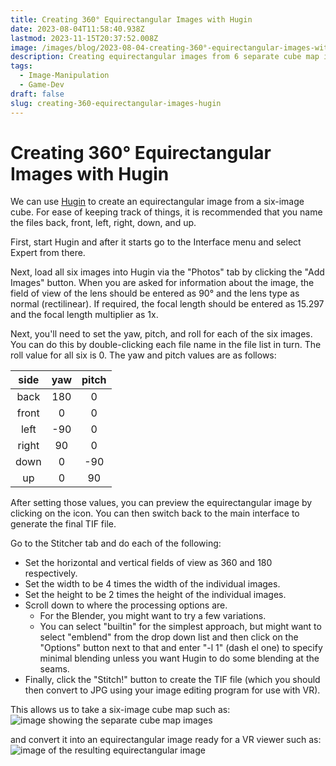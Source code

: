 ```yaml
---
title: Creating 360° Equirectangular Images with Hugin
date: 2023-08-04T11:58:40.938Z
lastmod: 2023-11-15T20:37:52.008Z
image: /images/blog/2023-08-04-creating-360°-equirectangular-images-with-hugin/ExampleEqui.jpg
description: Creating equirectangular images from 6 separate cube map images using Hugin
tags:
  - Image-Manipulation
  - Game-Dev
draft: false
slug: creating-360-equirectangular-images-hugin
---
```


# Creating 360° Equirectangular Images with Hugin

We can use [Hugin](https://hugin.sourceforge.io/) to create an equirectangular image from a six-image cube. For ease of keeping track of things, it is recommended that you name the files back, front, left, right, down, and up.

First, start Hugin and after it starts go to the Interface menu and select Expert from there.

Next, load all six images into Hugin via the "Photos" tab by clicking the "Add Images" button. When you are asked for information about the image, the field of view of the lens should be entered as 90° and the lens type as normal (rectilinear). If required, the focal length should be entered as 15.297 and the focal length multiplier as 1x.

Next, you'll need to set the yaw, pitch, and roll for each of the six images. You can do this by double-clicking each file name in the file list in turn. The roll value for all six is 0. The yaw and pitch values are as follows:

| side  | yaw | pitch |
|:-----:|:---:|:-----:|
| back 	| 180 | 0     |
| front	| 0   | 0     |
| left	| -90 | 0     |
| right	| 90  | 0     |
| down	| 0	  | -90   |
| up	  | 0	  | 90    |

After setting those values, you can preview the equirectangular image by clicking on the icon. You can then switch back to the main interface to generate the final TIF file.

Go to the Stitcher tab and do each of the following:

 * Set the horizontal and vertical fields of view as 360 and 180 respectively.
 * Set the width to be 4 times the width of the individual images.
 * Set the height to be 2 times the height of the individual images.
 * Scroll down to where the processing options are.
   * For the Blender, you might want to try a few variations.
   * You can select "builtin" for the simplest approach, but might want to select "emblend" from the drop down list and then click on the "Options" button next to that and enter "-l  1" (dash el one) to specify minimal blending unless you want Hugin to do some blending at the seams. 
 * Finally, click the "Stitch!" button to create the TIF file (which you should then convert to JPG using your image editing program for use with VR). 

This allows us to take a six-image cube map such as:
![image showing the separate cube map images](/images/blog/2023-08-04-creating-360°-equirectangular-images-with-hugin/cube-map.png)

and convert it into an equirectangular image ready for a VR viewer such as:
![image of the resulting equirectangular image](/images/blog/2023-08-04-creating-360°-equirectangular-images-with-hugin/ExampleEqui.jpg)
